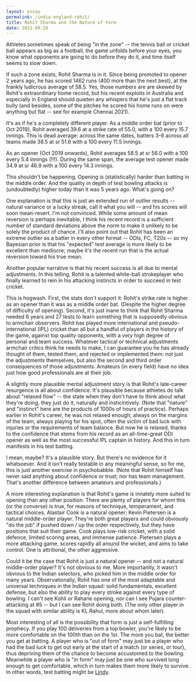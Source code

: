 ```yaml
---
layout: essay
permalink: /india-england-rohit/
title: Rohit Sharma and the Nature of Form
date: 2021-09-28
---
```


Athletes sometimes speak of being "in the zone" -- the tennis ball or cricket ball appears as big as a football, the game unfolds before your eyes, you know what opponents are going to do before they do it, and time itself seems to slow down.  

If such a zone exists, Rohit Sharma is in it.  Since being promoted to opener 2 years ago, he has scored 1462 runs (400 more than the next best), at the frankly ludicrous average of 58.5.  Yes, those numbers are are skewed by Rohit's extraordinary home record, but his recent exploits in Australia and especially in England should quieten any whispers that he's just a flat track bully (and besides, some of the pitches he scored his home runs on were anything but flat -- see for example Chennai 2021).

It's as if he's a completely different player.  As a middle order bat (prior to Oct 2019), Rohit averaged 39.6 at a strike rate of 55.0, with a 100 every 15.7 innings.  This is dead average: across the same dates, batters 3-6 across all teams made 38.5 at sr 51.6 with a 100 every 11.5 innings.

As an opener (Oct 2019 onwards), Rohit averages 58.5 at sr 56.0 with a 100 every 5.4 innings (!!!).  During the same span, the average test opener made 34.9 at sr 46.9 with a 100 every 14.3 innings.  

This shouldn't be happening.  Opening is (statistically) harder than batting in the middle order.  And the quality in depth of test bowling attacks is (undoubtedly) higher today than it was 5 years ago.  What's going on? 

One explanation is that this is just an extended run of outlier results -- natural variance or a lucky streak, call it what you will -- and his scores will soon mean-revert.  I'm not convinced.  While some amount of mean reversion is perhaps inevitable, I think his recent record is a sufficient number of standard deviations above the norm to make it unlikely to be solely the product of chance.  I'll also point out that Rohit has been an extreme outlier as a batter in every other format -- ODIs, FC, T20s -- so my Bayesian prior is that his "expected" test average is more likely to be excellent than mediocre; maybe it's the recent run that is the actual reversion toward his true mean. 

Another popular narrative is that his recent success is all due to mental adjustments.  In this telling, Rohit is a talented white-ball strokeplayer who finally learned to rein in his attacking instincts in order to succeed in test cricket.  

This is hogwash.  First, the stats don't support it: Rohit's strike rate is higher as an opener than it was as a middle order bat.  (Despite the higher degree of difficulty of opening).  Second, it's just inane to think that Rohit Sharma needed 6 years and 27 tests to learn something that is supposedly obvious to armchair observers.  Rohit has played more international and pseudo-international (IPL) cricket than all but a handful of players in the history of the game, against top quality opponents, with a very high degree of personal and team success.  Whatever tactical or technical adjustments armchair critics think he needs to make, I can guarantee you he has already thought of them, tested them, and rejected or implemented them: not just the adjustments themselves, but also the second and third order consequences of those adjustments.  Amateurs (in every field) have no idea just how good professionals are at their job.

A slightly more plausible mental adjustment story is that Rohit's late-career resurgence is all about confidence.  It's plausible because athletes do talk about "relaxed flow" -- the state when they don't have to think about what they're doing, they just do it, naturally and insticintively.  (Note that "nature" and "instinct" here are the products of 1000s of hours of practice).  Perhaps earlier in Rohit's career, he was not relaxed enough; always on the margins of the team, always playing for his spot, often the victim of bad luck with injuries or the requirements of team balance.  But now he is relaxed, thanks to the confidence that stems from his record as an all-time-great ODI opener as well as the most successful IPL captain in history.  And this in turn manifests in his test batting.

I mean, maybe?  It's a plausible story.  But there's no evidence for it whatsoever.  And it isn't really testable in any meaningful sense, so for me, this is just another exercise in psychobabble.  (Note that Rohit himself has never said anything about confidence  or trust; nor has team management.  That's another difference between amateurs and professionals.) 

A more interesting explanation is that Rohit's game is innately more suited to opening than any other position.  There are plenty of players for whom this (or the converse) is true, for reasons of technique, temperament, and tactical choices.  Alastair Cook is a natural opener; Kevin Pietersen is a natural middle-order player.  They're both great players and could obviously "do the job" if pushed down / up the order respectively, but they have positions that suit their game.  Cook plays low-risk cricket, with a solid defence, limited scoring areas, and immense patience.  Pietersen plays a more attacking game, scores rapidly all around the wicket, and aims to take control.  One is attritional, the other aggressive.  

Could it be the case that Rohit is just a natural opener -- and not a natural middle-order player?  It's not obvious to me.  More importantly, it wasn't obvious to the Indian selectors, who picked him in the middle order for many years.  Observationally, Rohit has one of the most adaptable and universal techniques in the Indian squad: solid fundamentals, excellent defense, but also the ability to play every stroke against every type of bowling.  I can't see Kohli or Rahane opening, nor can I see Pujara counter-attacking at #5 -- but I can see Rohit doing both.  (The only other player in the squad with similar ability is KL Rahul, more about whom later).

Most interesting of all is the possibility that form is just a self-fulfilling prophecy.  If you play 100 deliveries from a top bowler, you're likely to be more comfortable on the 100th than on the 1st.  The more you bat, the better you get at batting.  A player who is "out of form" may just be a player who had the bad luck to get out early at the start of a match (or series, or tour), thus depriving them of the chance to become accustomed to the bowling.  Meanwhile a player who is "in form" may just be one who survived long enough to get comfortable, which in turn makes them more likely to survive.  In other words, test batting might be [Lindy](https://en.wikipedia.org/wiki/Lindy_effect).

<br/>